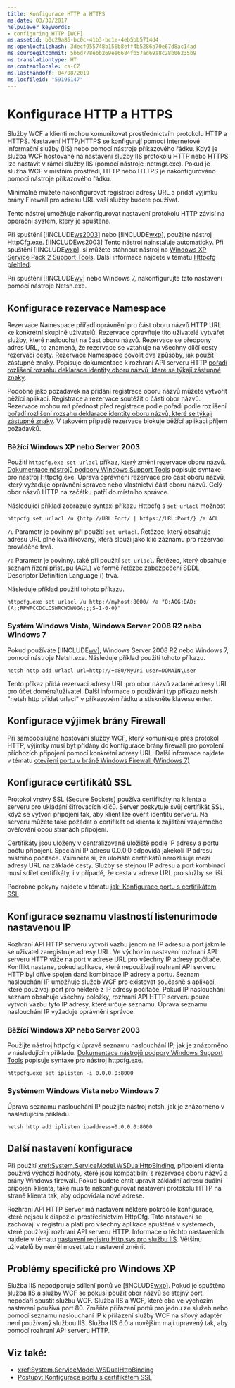 ```yaml
---
title: Konfigurace HTTP a HTTPS
ms.date: 03/30/2017
helpviewer_keywords:
- configuring HTTP [WCF]
ms.assetid: b0c29a86-bc0c-41b3-bc1e-4eb5bb5714d4
ms.openlocfilehash: 3decf955748b156b8eff4b5286a70e67d8ac14ad
ms.sourcegitcommit: 5b6d778ebb269ee6684fb57ad69a8c28b06235b9
ms.translationtype: HT
ms.contentlocale: cs-CZ
ms.lasthandoff: 04/08/2019
ms.locfileid: "59195147"
---
```

# <a name="configuring-http-and-https"></a>Konfigurace HTTP a HTTPS
Služby WCF a klienti mohou komunikovat prostřednictvím protokolu HTTP a HTTPS. Nastavení HTTP/HTTPS se konfigurují pomocí Internetové informační služby (IIS) nebo pomocí nástroje příkazového řádku. Když je služba WCF hostované na nastavení služby IIS protokolu HTTP nebo HTTPS lze nastavit v rámci služby IIS (pomocí nástroje inetmgr.exe). Pokud je služba WCF v místním prostředí, HTTP nebo HTTPS je nakonfigurováno pomocí nástroje příkazového řádku.  
  
 Minimálně můžete nakonfigurovat registraci adresy URL a přidat výjimku brány Firewall pro adresu URL vaší služby budete používat.  
  
 Tento nástroj umožňuje nakonfigurovat nastavení protokolu HTTP závisí na operační systém, který je spuštěna.  
  
 Při spuštění [!INCLUDE[ws2003](../../../../includes/ws2003-md.md)] nebo [!INCLUDE[wxp](../../../../includes/wxp-md.md)], použijte nástroj HttpCfg.exe. [!INCLUDE[ws2003](../../../../includes/ws2003-md.md)] Tento nástroj nainstaluje automaticky. Při spuštění [!INCLUDE[wxp](../../../../includes/wxp-md.md)], si můžete stáhnout nástroj na [Windows XP Service Pack 2 Support Tools](https://go.microsoft.com/fwlink/?LinkId=88606). Další informace najdete v tématu [Httpcfg přehled](https://go.microsoft.com/fwlink/?LinkId=88605).  
  
 Při spuštění [!INCLUDE[wv](../../../../includes/wv-md.md)] nebo Windows 7, nakonfigurujte tato nastavení pomocí nástroje Netsh.exe.  
  
## <a name="configuring-namespace-reservations"></a>Konfigurace rezervace Namespace  
 Rezervace Namespace přiřadí oprávnění pro část oboru názvů HTTP URL ke konkrétní skupině uživatelů. Rezervace opravňuje tito uživatelé vytvářet služby, které naslouchat na část oboru názvů. Rezervace se předpony adres URL, to znamená, že rezervace se vztahuje na všechny dílčí cesty rezervaci cesty. Rezervace Namespace povolit dva způsoby, jak použít zástupné znaky. Popisuje dokumentace k rozhraní API serveru HTTP [pořadí rozlišení rozsahu deklarace identity oboru názvů, které se týkají zástupné znaky](https://go.microsoft.com/fwlink/?LinkId=94841).  
  
 Podobně jako požadavek na přidání registrace oboru názvů můžete vytvořit běžící aplikaci. Registrace a rezervace soutěžit o části obor názvů. Rezervace mohou mít přednost před registrace podle pořadí podle rozlišení [pořadí rozlišení rozsahu deklarace identity oboru názvů, které se týkají zástupné znaky](https://go.microsoft.com/fwlink/?LinkId=94841). V takovém případě rezervace blokuje běžící aplikaci příjem požadavků.  
  
### <a name="running-windows-xp-or-server-2003"></a>Běžící Windows XP nebo Server 2003  
 Použití `httpcfg.exe set urlacl` příkaz, který změní rezervace oboru názvů. [Dokumentace nástrojů podpory Windows Support Tools](https://go.microsoft.com/fwlink/?LinkId=94840) popisuje syntaxe pro nástroj Httpcfg.exe. Úprava oprávnění rezervace pro část oboru názvů, který vyžaduje oprávnění správce nebo vlastnictví část oboru názvů. Celý obor názvů HTTP na začátku patří do místního správce.  
  
 Následující příklad zobrazuje syntaxi příkazu Httpcfg s `set urlacl` možnost  
  
```console  
httpcfg set urlacl /u {http://URL:Port/ | https://URL:Port/} /a ACL  
```  
  
 `/u` Parametr je povinný při použití `set urlacl`. Řetězec, který obsahuje adresu URL plně kvalifikovaný, která slouží jako klíč záznamu pro rezervaci prováděné trvá.  
  
 `/a` Parametr je povinný. také při použití `set urlacl`. Řetězec, který obsahuje seznam řízení přístupu (ACL) ve formě řetězec zabezpečení SDDL Descriptor Definition Language () trvá.  
  
 Následuje příklad použití tohoto příkazu.  
  
```console  
httpcfg.exe set urlacl /u http://myhost:8000/ /a "O:AOG:DAD:(A;;RPWPCCDCLCSWRCWDWOGA;;;S-1-0-0)"  
```  
  
### <a name="running-windows-vista-windows-server-2008-r2-or-windows-7"></a>Systém Windows Vista, Windows Server 2008 R2 nebo Windows 7  
 Pokud používáte [!INCLUDE[wv](../../../../includes/wv-md.md)], Windows Server 2008 R2 nebo Windows 7, pomocí nástroje Netsh.exe. Následuje příklad použití tohoto příkazu.  
  
```console  
netsh http add urlacl url=http://+:80/MyUri user=DOMAIN\user  
```  
  
 Tento příkaz přidá rezervaci adresy URL pro obor názvů zadané adresy URL pro účet doména\uživatel.  Další informace o používání typ příkazu netsh "netsh http přidat urlacl" v příkazovém řádku a stiskněte klávesu enter.  
  
## <a name="configuring-a-firewall-exception"></a>Konfigurace výjimek brány Firewall  
 Při samoobslužné hostování služby WCF, který komunikuje přes protokol HTTP, výjimky musí být přidány do konfigurace brány firewall pro povolení příchozích připojení pomocí konkrétní adresy URL. Další informace najdete v tématu [otevření portu v bráně Windows Firewall (Windows 7)](https://go.microsoft.com/fwlink/?LinkId=239961)  
  
## <a name="configuring-ssl-certificates"></a>Konfigurace certifikátů SSL  
 Protokol vrstvy SSL (Secure Sockets) používá certifikáty na klienta a serveru pro ukládání šifrovacích klíčů. Server poskytuje svůj certifikát SSL, když se vytvoří připojení tak, aby klient lze ověřit identitu serveru. Na serveru můžete také požádat o certifikát od klienta k zajištění vzájemného ověřování obou stranách připojení.  
  
 Certifikáty jsou uloženy v centralizované úložiště podle IP adresy a portu počtu připojení. Speciální IP adresu 0.0.0.0 odpovídá jakékoli IP adresu místního počítače. Všimněte si, že úložiště certifikátů nerozlišuje mezi adresy URL na základě cesty. Služby se stejnou IP adresu a port kombinací musí sdílet certifikáty, i v případě, že cesta v adrese URL pro služby se liší.  
  
 Podrobné pokyny najdete v tématu [jak: Konfigurace portu s certifikátem SSL](../../../../docs/framework/wcf/feature-details/how-to-configure-a-port-with-an-ssl-certificate.md).  
  
## <a name="configuring-the-ip-listen-list"></a>Konfigurace seznamu vlastností listenurimode nastavenou IP  
 Rozhraní API HTTP serveru vytvoří vazbu jenom na IP adresu a port jakmile se uživatel zaregistruje adresy URL. Ve výchozím nastavení rozhraní API serveru HTTP váže na port v adrese URL pro všechny IP adresy počítače. Konflikt nastane, pokud aplikace, které nepoužívají rozhraní API serveru HTTP byl dříve spojen daná kombinace IP adresy a portu. Seznam naslouchání IP umožňuje služeb WCF pro existovat současně s aplikací, které používají port pro některé z IP adresy počítače. Pokud IP naslouchání seznam obsahuje všechny položky, rozhraní API HTTP serveru pouze vytvoří vazbu tyto IP adresy, které určuje seznamu. Úprava seznamu naslouchání IP vyžaduje oprávnění správce.  
  
### <a name="running-windows-xp-or-server-2003"></a>Běžící Windows XP nebo Server 2003  
 Použijte nástroj httpcfg k úpravě seznamu naslouchání IP, jak je znázorněno v následujícím příkladu. [Dokumentace nástrojů podpory Windows Support Tools](https://go.microsoft.com/fwlink/?LinkId=94840) popisuje syntaxe pro nástroj httpcfg.exe.  
  
```console  
httpcfg.exe set iplisten -i 0.0.0.0:8000  
```  
  
### <a name="running-windows-vista-or-windows-7"></a>Systémem Windows Vista nebo Windows 7  
 Úprava seznamu naslouchání IP použijte nástroj netsh, jak je znázorněno v následujícím příkladu.  
  
```console  
netsh http add iplisten ipaddress=0.0.0.0:8000  
```  
  
## <a name="other-configuration-settings"></a>Další nastavení konfigurace  
 Při použití <xref:System.ServiceModel.WSDualHttpBinding>, připojení klienta používá výchozí hodnoty, které jsou kompatibilní s rezervace oboru názvů a brány Windows firewall. Pokud budete chtít upravit základní adresu duální připojení klienta, také musíte nakonfigurovat nastavení protokolu HTTP na straně klienta tak, aby odpovídala nové adrese.  
  
 Rozhraní API HTTP Server má nastavení některé pokročilé konfigurace, které nejsou k dispozici prostřednictvím HttpCfg. Tato nastavení se zachovají v registru a platí pro všechny aplikace spuštěné v systémech, které používají rozhraní API serveru HTTP. Informace o těchto nastaveních najdete v tématu [nastavení registru Http.sys pro službu IIS](https://go.microsoft.com/fwlink/?LinkId=94843). Většinu uživatelů by neměl muset tato nastavení změnit.  
  
## <a name="issues-specific-to-windows-xp"></a>Problémy specifické pro Windows XP  
 Služba IIS nepodporuje sdílení portů ve [!INCLUDE[wxp](../../../../includes/wxp-md.md)]. Pokud je spuštěna služba IIS a služby WCF se pokusí použít obor názvů se stejný port, nepodaří spustit službu WCF. Služba IIS a WCF, které oba ve výchozím nastavení používá port 80. Změňte přiřazení portů pro jednu ze služeb nebo pomocí seznamu naslouchání IP k přiřazení služby WCF na síťový adaptér není používaný službou IIS. Služba IIS 6.0 a novějším mají upravený tak, aby pomocí rozhraní API serveru HTTP.  
  
## <a name="see-also"></a>Viz také:

- <xref:System.ServiceModel.WSDualHttpBinding>
- [Postupy: Konfigurace portu s certifikátem SSL](../../../../docs/framework/wcf/feature-details/how-to-configure-a-port-with-an-ssl-certificate.md)
